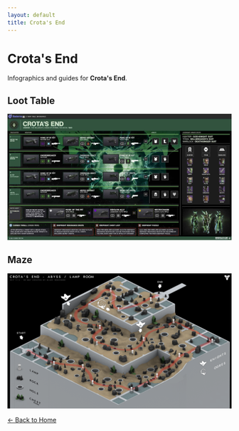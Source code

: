 ```yaml
---
layout: default
title: Crota's End
---
```


<div class="container">
<h1>Crota's End</h1>
<p>Infographics and guides for <strong>Crota's End</strong>.</p>
</div>

## Loot Table

![Loot Table](imgs/ce_loot.jpg)

## Maze

![Maze](imgs/ce_maze.png)

[← Back to Home](../../Home.html)
